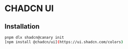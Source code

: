 # CHADCN UI

## Installation

```bash
pnpm dlx shadcn@canary init
[npm install @chadcn/ui](https://ui.shadcn.com/colors)
```
